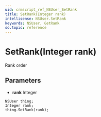 ```yaml
---
uid: crmscript_ref_NSUser_SetRank
title: SetRank(Integer rank)
intellisense: NSUser.SetRank
keywords: NSUser, GetRank
so.topic: reference
---
```


# SetRank(Integer rank)

Rank order

## Parameters

* **rank** Integer

```crmscript
NSUser thing;
Integer rank;
thing.SetRank(rank);
```

